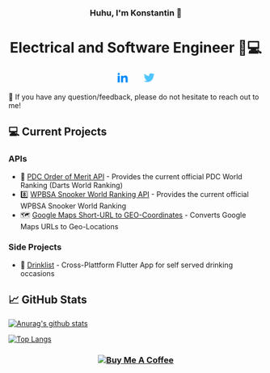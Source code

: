 <h3 align="center">
Huhu, I'm Konstantin 👋
</h3>

<h1 align="center">
Electrical and Software Engineer 🔌💻
</h1> 

<p align="center">
<a href="https://www.linkedin.com/in/konstantin-eyhorn-66771917b/"><img src="https://github.com/koni-ey/koni-ey/raw/main/images/linkedin-fill.png" alt="Konstantin Eyhorn | LinkedIn" width="25px"/></a>
  &nbsp;
  &nbsp;
  &nbsp;
<a href="https://twitter.com/koni_ey"><img src="https://github.com/koni-ey/koni-ey/raw/main/images/twitter-fill.png" alt="Koni Ey| twitter" width="25px"/></a>
</br>
</p> 

💬 If you have any question/feedback, please do not hesitate to reach out to me!

## 💻 Current Projects

### APIs
 - 🎯 [PDC Order of Merit API](https://rapidapi.com/koni-ey/api/pdc-order-of-merit) - Provides the current official PDC World Ranking (Darts World Ranking)
 - 8️⃣ [WPBSA Snooker World Ranking API](https://rapidapi.com/koni-ey/api/wpbsa-snooker-world-ranking) - Provides the current official WPBSA Snooker World Ranking 
 - 🗺️ [Google Maps Short-URL to GEO-Coordinates](https://rapidapi.com/koni-ey/api/google-maps-short-url-to-geo-coordinates/) - Converts Google Maps URLs to Geo-Locations

### Side Projects
 - 🍻 [Drinklist](https://github.com/koni-ey/drinklist) - Cross-Plattform Flutter App for self served drinking occasions

## 📈 GitHub Stats 

[![Anurag's github stats](https://github-readme-stats.vercel.app/api?username=koni-ey)](https://github.com/koni-ey)

[![Top Langs](https://github-readme-stats.vercel.app/api/top-langs/?username=koni-ey&layout=compact)](https://github.com/koni-ey)

<h3 align="center">
<a href="https://www.buymeacoffee.com/koniey" target="_blank"><img src="https://cdn.buymeacoffee.com/buttons/default-orange.png" alt="Buy Me A Coffee" height="41" width="174"></a>
</h3>
